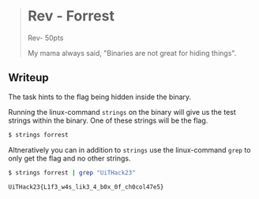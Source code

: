 > # Rev - Forrest
> Rev- 50pts
>
> My mama always said, "Binaries are not great for hiding things".

## Writeup
The task hints to the flag being hidden inside the binary.

Running the linux-command `strings` on the binary will give us the test strings within the binary. One of these strings will be the flag.
```bash
$ strings forrest
```

Altneratively you can in addition to `strings` use the linux-command `grep` to only get the flag and no other strings.

```bash
$ strings forrest | grep "UiTHack23"
```

```
UiTHack23{L1f3_w4s_lik3_4_b0x_0f_ch0col47e5}
```
